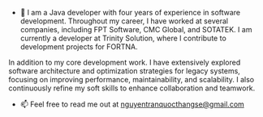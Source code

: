 - 👋 I am a Java developer with four years of experience in software development. 
Throughout my career, I have worked at several companies, including FPT Software, CMC Global, and SOTATEK. I am currently a developer at Trinity Solution, where I contribute to development projects for FORTNA.

In addition to my core development work. I have extensively explored software architecture and optimization strategies for legacy systems, focusing on improving performance, maintainability, and scalability. I also continuously refine my soft skills to enhance collaboration and teamwork.

- 📫 Feel free to read me out at nguyentranquocthangse@gmail.com

<!---
NguyenTranQuocThang/NguyenTranQuocThang is a ✨ special ✨ repository because its `README.md` (this file) appears on your GitHub profile.
You can click the Preview link to take a look at your changes.
--->

